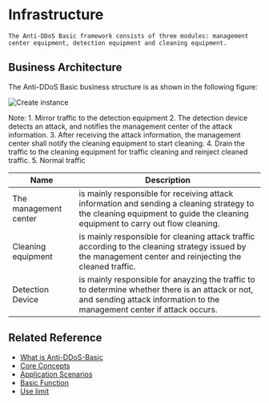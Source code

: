 # Infrastructure

    The Anti-DDoS Basic framework consists of three modules: management center equipment, detection equipment and cleaning equipment.
    
## Business Architecture

The Anti-DDoS Basic business structure is as shown in the following figure:

![Create instance](https://github.com/jdcloudcom/cn/blob/edit/image/Basic%20Anti-DDos/Infrastructure01.png)

Note: 1. Mirror traffic to the detection equipment 2. The detection device detects an attack, and notifies the management center of the attack information.
      3. After receiving the attack information, the management center shall notify the cleaning equipment to start cleaning.
      4. Drain the traffic to the cleaning equipment for traffic cleaning and reinject cleaned traffic.
      5. Normal traffic

| Name | Description |
| - | - |
The management center | is mainly responsible for receiving attack information and sending a cleaning strategy to the cleaning equipment to guide the cleaning equipment to carry out flow cleaning.
| Cleaning equipment | is mainly responsible for cleaning attack traffic according to the cleaning strategy issued by the management center and reinjecting the cleaned traffic.
| Detection Device | is mainly responsible for anayzing the traffic to to determine whether there is an attack or not, and sending attack information to the management center if attack occurs.

## Related Reference

- [What is Anti-DDoS-Basic](https://github.com/jdcloudcom/cn/blob/edit/documentation/Cloud-Security/Basic-Anti-DDoS/Introduction/Overview.md)
- [Core Concepts](https://github.com/jdcloudcom/cn/blob/edit/documentation/Cloud-Security/Basic-Anti-DDoS/Introduction/Core-Concepts.md)
- [Application Scenarios](https://github.com/jdcloudcom/cn/blob/edit/documentation/Cloud-Security/Basic-Anti-DDoS/Introduction/Application-Scenarios.md)
- [Basic Function](https://github.com/jdcloudcom/cn/blob/edit/documentation/Cloud-Security/Basic-Anti-DDoS/Introduction/Functions.md)
- [Use limit](https://github.com/jdcloudcom/cn/blob/edit/documentation/Cloud-Security/Basic-Anti-DDoS/Introduction/Restrictions.md)
